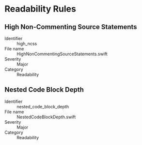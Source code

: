 # Readability Rules

## High Non-Commenting Source Statements

<dl>
<dt>Identifier</dt>
<dd>high_ncss</dd>
<dt>File name</dt>
<dd>HighNonCommentingSourceStatements.swift</dd>
<dt>Severity</dt>
<dd>Major</dd>
<dt>Category</dt>
<dd>Readability</dd>
</dl>


## Nested Code Block Depth

<dl>
<dt>Identifier</dt>
<dd>nested_code_block_depth</dd>
<dt>File name</dt>
<dd>NestedCodeBlockDepth.swift</dd>
<dt>Severity</dt>
<dd>Major</dd>
<dt>Category</dt>
<dd>Readability</dd>
</dl>
